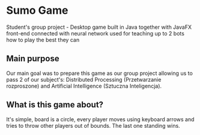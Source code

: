 # Sumo Game
Student's group project - Desktop game built in Java together with JavaFX front-end connected with neural network used for teaching up to 2 bots how to play the best they can

## Main purpose
Our main goal was to prepare this game as our group project allowing us to pass 2 of our subject's: Distributed Processing (Przetwarzanie rozproszone) and Artificial Intelligence (Sztuczna Inteligencja).

## What is this game about?
It's simple, board is a circle, every player moves using keyboard arrows and tries to throw other players out of bounds. The last one standing wins.
